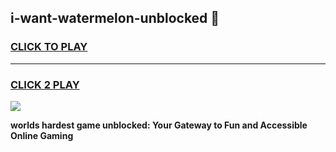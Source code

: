 
## i-want-watermelon-unblocked 👋
<h3>
<a href="https://premium.freeplayer.one?title=i-want-watermelon-unblocked&ref=14F">CLICK TO PLAY</a></h3>
<hr>

<h3>
<a href="https://premium.freeplayer.one?title=i-want-watermelon-unblocked&ref=14F">CLICK 2 PLAY</a>
  
</h3>

<a href="https://premium.freeplayer.one?title=i-want-watermelon-unblocked&ref=12F/"><img src="https://clearcache.store/games.png"></a>


**worlds hardest game unblocked: Your Gateway to Fun and Accessible Online Gaming**
